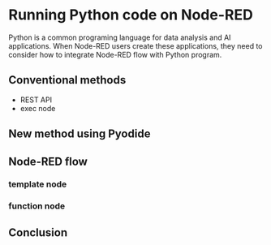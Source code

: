 # Running Python code on Node-RED
Python is a common programing language for data analysis and AI applications.
When Node-RED users create these applications, they need to consider how to integrate Node-RED flow with Python program.

## Conventional methods
- REST API
- exec node

## New method using Pyodide

## Node-RED flow

### template node

### function node

## Conclusion

